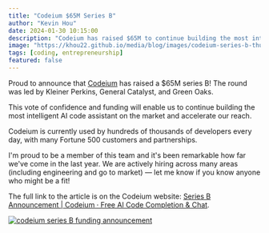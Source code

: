 ```yaml
---
title: "Codeium $65M Series B"
author: "Kevin Hou"
date: 2024-01-30 10:15:00
description: "Codeium has raised $65M to continue building the most intelligent AI code assistant on the market"
image: "https://khou22.github.io/media/blog/images/codeium-series-b-thumbnail.png"
tags: [coding, entrepreneurship]
featured: false
---
```


Proud to announce that [Codeium](https://codeium.com) has raised a $65M series B! The round was led by Kleiner Perkins, General Catalyst, and Green Oaks.

This vote of confidence and funding will enable us to continue building the most intelligent AI code assistant on the market and accelerate our reach.

Codeium is currently used by hundreds of thousands of developers every day, with many Fortune 500 customers and partnerships.

I'm proud to be a member of this team and it's been remarkable how far we've come in the last year. We are actively hiring across many areas (including engineering and go to market) — let me know if you know anyone who might be a fit!

The full link to the article is on the Codeium website: [Series B Announcement | Codeium · Free AI Code Completion & Chat](https://codeium.com/blog/series-b-annoucement).

[![codeium series B funding announcement](https://khou22.github.io/media/blog/images/codeium-series-b-thumbnail.png)](https://codeium.com/blog/series-b-annoucement)
